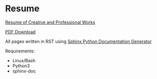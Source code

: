 # Resume
[Resume of Creative and Professional Works](https://awbored.github.io/Resume/)

[PDF Download](https://github.com/awbored/Resume/blob/main/resume/Resume.pdf)

All pages written in RST using [Sphinx Python Documentation Generator](https://www.sphinx-doc.org/)

Requirements:
  - Linux/Bash
  - Python3
  - sphinx-doc
